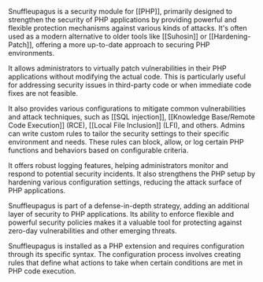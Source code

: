 Snuffleupagus is a security module for [[PHP]], primarily designed to strengthen the security of PHP applications by providing powerful and flexible protection mechanisms against various kinds of attacks. It's often used as a modern alternative to older tools like [[Suhosin]] or [[Hardening-Patch]], offering a more up-to-date approach to securing PHP environments.

It allows administrators to virtually patch vulnerabilities in their PHP applications without modifying the actual code. This is particularly useful for addressing security issues in third-party code or when immediate code fixes are not feasible. 

It also provides various configurations to mitigate common vulnerabilities and attack techniques, such as [[SQL injection]], [[Knowledge Base/Remote Code Execution]] (RCE), [[Local File Inclusion]] (LFI), and others. Admins can write custom rules to tailor the security settings to their specific environment and needs. These rules can block, allow, or log certain PHP functions and behaviors based on configurable criteria.

It offers robust logging features, helping administrators monitor and respond to potential security incidents. It also strengthens the PHP setup by hardening various configuration settings, reducing the attack surface of PHP applications.

Snuffleupagus is part of a defense-in-depth strategy, adding an additional layer of security to PHP applications. Its ability to enforce flexible and powerful security policies makes it a valuable tool for protecting against zero-day vulnerabilities and other emerging threats.

Snuffleupagus is installed as a PHP extension and requires configuration through its specific syntax. The configuration process involves creating rules that define what actions to take when certain conditions are met in PHP code execution.